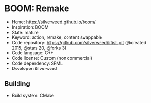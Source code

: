 # BOOM: Remake

- Home: https://silverweed.github.io/boom/
- Inspiration: BOOM
- State: mature
- Keyword: action, remake, content swappable
- Code repository: https://github.com/silverweed/lifish.git (@created 2015, @stars 20, @forks 3)
- Code language: C++
- Code license: Custom (non commercial)
- Code dependency: SFML
- Developer: Silverweed

## Building

- Build system: CMake
